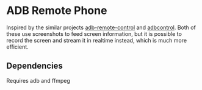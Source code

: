 # ADB Remote Phone

Inspired by the similar projects [adb-remote-control](https://github.com/oberien/adb-remote-control) and [adbcontrol](http://marian.schedenig.name/2014/07/03/remote-control-your-android-phone-through-adb/). Both of these use screenshots to feed screen information, but it is possible to record the screen and stream it in realtime instead, which is much more efficient. 

## Dependencies
Requires adb and ffmpeg


